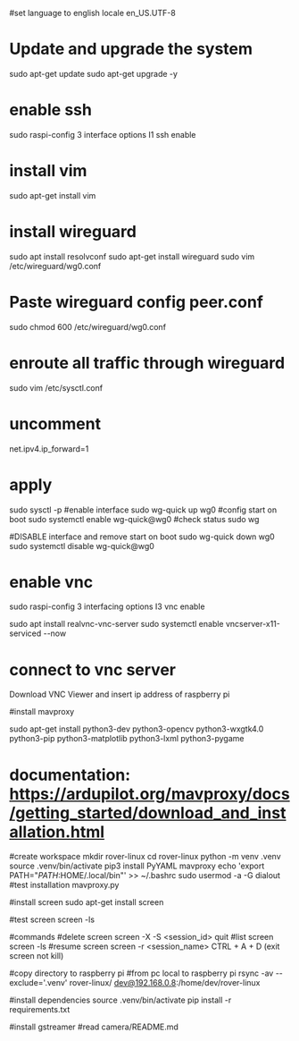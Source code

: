 #set language to english
locale en_US.UTF-8

# Update and upgrade the system
sudo apt-get update
sudo apt-get upgrade -y

# enable ssh
sudo raspi-config
3 interface options
I1 ssh
enable

# install vim
sudo apt-get install vim

# install wireguard
sudo apt install resolvconf
sudo apt-get install wireguard
sudo vim /etc/wireguard/wg0.conf
# Paste wireguard config peer.conf
sudo chmod 600 /etc/wireguard/wg0.conf
# enroute all traffic through wireguard
sudo vim /etc/sysctl.conf
# uncomment
net.ipv4.ip_forward=1
# apply
sudo sysctl -p
#enable interface
sudo wg-quick up wg0
#config start on boot
sudo systemctl enable wg-quick@wg0
#check status
sudo wg

#DISABLE interface and remove start on boot
sudo wg-quick down wg0
sudo systemctl disable wg-quick@wg0

# enable vnc
sudo raspi-config
3 interfacing options
I3 vnc
enable

sudo apt install realvnc-vnc-server
sudo systemctl enable vncserver-x11-serviced --now
# connect to vnc server
Download VNC Viewer and insert ip address of raspberry pi


#install mavproxy

sudo apt-get install python3-dev python3-opencv python3-wxgtk4.0 python3-pip python3-matplotlib python3-lxml python3-pygame
# documentation: https://ardupilot.org/mavproxy/docs/getting_started/download_and_installation.html


#create workspace
mkdir rover-linux
cd rover-linux
python -m venv .venv
source .venv/bin/activate
pip3 install PyYAML mavproxy
echo 'export PATH="$PATH:$HOME/.local/bin"' >> ~/.bashrc
sudo usermod -a -G dialout <username>
#test installation
mavproxy.py

#install screen
sudo apt-get install screen

#test screen
screen -ls

#commands
#delete screen
screen -X -S <session_id> quit
#list screen
screen -ls
#resume screen
screen -r <session_name>
CTRL + A + D (exit screen not kill)

#copy directory to raspberry pi
#from pc local to raspberry pi
rsync -av --exclude='.venv' rover-linux/ dev@192.168.0.8:/home/dev/rover-linux

#install dependencies
source .venv/bin/activate
pip install -r requirements.txt

#install gstreamer
#read camera/README.md



